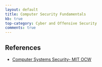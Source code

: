 ```yaml
---
layout: default
title: Computer Security Fundamentals
kb: true
top-category: Cyber and Offensive Security
comments: true
---
```


## References

* [Computer Systems Security- MIT OCW](https://www.youtube.com/watch?v=GqmQg-cszw4&list=PLUl4u3cNGP62K2DjQLRxDNRi0z2IRWnNh)
